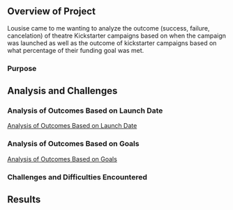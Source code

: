 ## Overview of Project
Lousise came to me wanting to analyze the outcome (success, failure, cancelation) of theatre Kickstarter campaigns based on when the campaign was launched as well as the outcome of kickstarter campaigns based on what percentage of their funding goal was met. 
### Purpose

## Analysis and Challenges

### Analysis of Outcomes Based on Launch Date

[Analysis of Outcomes Based on Launch Date](resources/Theater_Outcomes_vs_Launch.png)
### Analysis of Outcomes Based on Goals

[Analysis of Outcomes Based on Goals](resources/Outcomes_vs_Goals.png)
### Challenges and Difficulties Encountered

## Results
